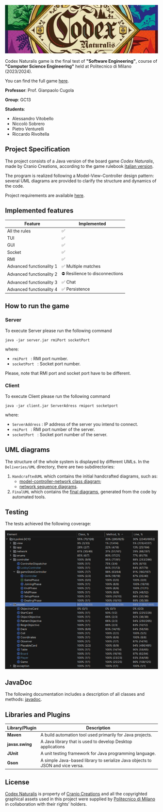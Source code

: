 <img src="src/main/resources/it/polimi/GC13/view/GUI/backgrounds/immagineReadMe.png">

Codex Naturalis game is the final test of **"Software Engineering"**, course of **"Computer Science Engineering"** held at Politecnico di Milano (2023/2024).

You can find the full game [here](https://www.craniocreations.it/prodotto/codex-naturalis).

**Professor**: Prof. Gianpaolo Cugola

**Group**: GC13

**Students**:
- Alessandro Vitobello
- Niccolò Sobrero
- Pietro Venturelli
- Riccardo Rivoltella

## Project Specification
The project consists of a Java version of the board game *Codex Naturalis*, made by Cranio Creations, according to the game rulebook [italian version](src/main/resources/CODEX_ITA_Rules_compressed.pdf).

The program is realized following a Model-View-Controller design pattern: several UML diagrams are provided to clarify the structure and dynamics of the code.

Project requirements are available [here](src/main/resources/requirements.pdf).

## Implemented features

| Feature                  | Implemented                                                                      |
|--------------------------|----------------------------------------------------------------------------------|
| All the rules            | ✅                                                                 |
| TUI                      | ✅                                                                 |
| GUI                      | ✅                                                                 |
| Socket                   | ✅                                                                |
| RMI                      | ✅                                                                |
| Advanced functionality 1 | ✅ Multiple matches                     |
| Advanced functionality 2 | ⛔ Resilience to disconnections  |
| Advanced functionality 3 | ✅ Chat                                                            |
| Advanced functionality 4 | ✅ Persistence                                                            |

## How to run the game

### Server
To execute Server please run the following command
```
java -jar server.jar rmiPort socketPort 
```
where:
* ```rmiPort ``` : RMI port number.
* ```socketPort ``` : Socket port number.

Please, note that RMI port and socket port have to be different.

### Client
To execute Client please run the following command
```
java -jar client.jar ServerAdress rmiport socketport
```
where:
* ``` ServerAddress ``` : IP address of the server you intend to connect.
* ```rmiPort ``` : RMI port number of the server.
* ```socketPort ``` : Socket port number of the server.

## UML diagrams
The structure of the whole system is displayed by different UMLs. In the `Deliveries/UML` directory, there are two subdirectories:
1. `HandcraftedUML` which contains the initial handcrafted diagrams, such as:
    - [model-controller-network class diagram](Deliveries/UML/HandcraftedUML/UML_controller_model_network.pdf);
    - [network sequence diagrams](Deliveries/UML/HandcraftedUML).
2. `FinalUML` which contains the [final diagrams](Deliveries/UML/FinalUML), generated from the code by automated tools.

## Testing
The tests achieved the following coverage:

   <img src="Deliveries/testCoverage.png">



## JavaDoc
The following documentation includes a description of all classes and methods: [javadoc](Deliveries/Javadoc).

## Libraries and Plugins
| Library/Plugin  | Description                                                                   |
|-----------------|-------------------------------------------------------------------------------|
| __Maven__       | A build automation tool used primarily for Java projects.                     |
| __javax.swing__ | A Java library that is used to develop Desktop applications                   |
| __JUnit__       | A unit testing framework for Java programming language.                       |
| __Gson__        | A simple Java-based library to serialize Java objects to JSON and vice versa. |


## License
[Codex Naturalis](https://www.craniocreations.it/prodotto/codex-naturalis) is property of [Cranio Creations](https://www.craniocreations.it) and all the copyrighted graphical assets used in this project were supplied by [Politecnico di Milano](https://www.polimi.it) in collaboration with their rights' holders.